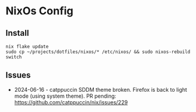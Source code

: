 # NixOs Config

## Install

```shell
nix flake update
sudo cp ~/projects/dotfiles/nixos/* /etc/nixos/ && sudo nixos-rebuild switch
```

## Issues

- 2024-06-16 - catppuccin SDDM theme broken. Firefox is back to light mode (using system theme). PR pending: https://github.com/catppuccin/nix/issues/229
